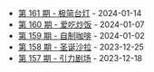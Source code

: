 * [第 161 期 - 极简台灯](https://weekly.tw93.fun/posts/161-极简台灯) - 2024-01-14
* [第 160 期 - 爱吃炒饭](https://weekly.tw93.fun/posts/160-爱吃炒饭) - 2024-01-07
* [第 159 期 - 自制咖啡](https://weekly.tw93.fun/posts/159-自制咖啡) - 2024-01-02
* [第 158 期 - 圣诞沙拉](https://weekly.tw93.fun/posts/158-圣诞沙拉) - 2023-12-25
* [第 157 期 - 引力剧场](https://weekly.tw93.fun/posts/157-引力剧场) - 2023-12-18
